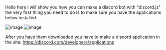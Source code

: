 Hello here i will show you how you can make a discord bot with "discord.js" the very first thing you need to do is to make sure you have the applications below installed.

![image](https://github.com/CaseyMCPro/How-to-make-a-discord-bot-with-discord.js/assets/159594049/661a5e6f-23de-4eb7-824b-1db2f430d329)
![image](https://github.com/CaseyMCPro/How-to-make-a-discord-bot-with-discord.js/assets/159594049/c2adcc29-acfc-4608-a96e-8b46bf88ceeb)


After you have them downloaded you have to make a discord application in the site: https://discord.com/developers/applications
